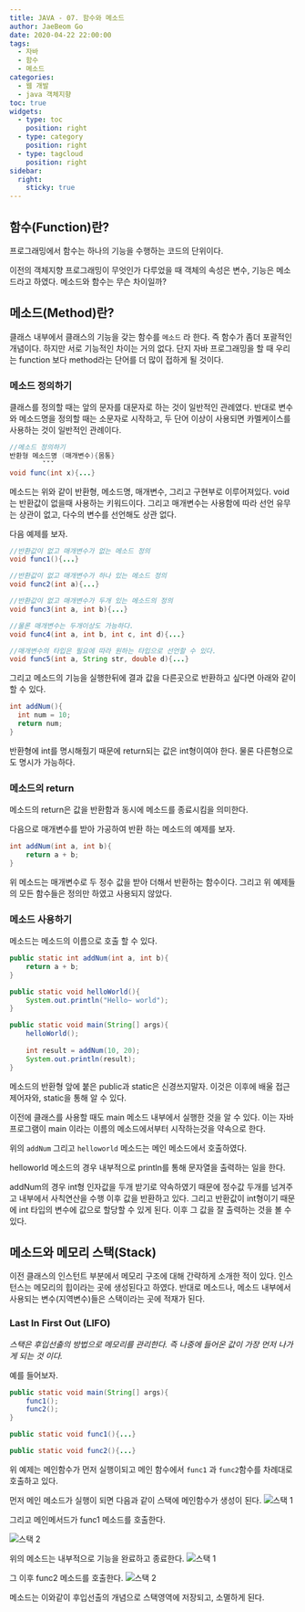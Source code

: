 ```yaml
---
title: JAVA - 07. 함수와 메소드
author: JaeBeom Go
date: 2020-04-22 22:00:00
tags:
  - 자바
  - 함수
  - 메소드
categories:
  - 웹 개발
  - java 객체지향
toc: true
widgets:
  - type: toc
    position: right
  - type: category
    position: right
  - type: tagcloud
    position: right
sidebar:
  right:
    sticky: true
---
```

## 함수(Function)란?
프로그래밍에서 함수는 하나의 기능을 수행하는 코드의 단위이다.
<!-- more -->

이전의 객체지향 프로그래밍이 무엇인가 다루었을 때 객체의 속성은 변수, 기능은 메소드라고 하였다. 메소드와 함수는 무슨 차이일까? 

## 메소드(Method)란?
클래스 내부에서 클래스의 기능을 갖는 함수를 `메소드` 라 한다. 즉 함수가 좀더 포괄적인 개념이다. 하지만 서로 기능적인 차이는 거의 없다. 단지 자바 프로그래밍을 할 때 우리는 function 보다 method라는 단어를 더 많이 접하게 될 것이다.

### 메소드 정의하기
클래스를 정의할 때는 앞의 문자를 대문자로 하는 것이 일반적인 관례였다. 반대로 변수와 메소드명을 정의할 때는 소문자로 시작하고, 두 단어 이상이 사용되면 카멜케이스를 사용하는 것이 일반적인 관례이다. 

```java
//메소드 정의하기
반환형 메소드명 (매개변수){몸통}
        ˇˇˇ
void func(int x){...}
```
메소드는 위와 같이 반환형, 메소드명, 매개변수, 그리고 구현부로 이루어져있다. void는 반환값이 없을때 사용하는 키워드이다. 그리고 매개변수는 사용함에 따라 선언 유무는 상관이 없고, 다수의 변수를 선언해도 상관 없다. 

다음 예제를 보자. 
```java
//반환값이 없고 매개변수가 없는 메소드 정의
void func1(){...}

//반환값이 없고 매개변수가 하나 있는 메소드 정의
void func2(int a){...}

//반환값이 없고 매개변수가 두개 있는 메소드의 정의
void func3(int a, int b){...}

//물론 매개변수는 두개이상도 가능하다.
void func4(int a, int b, int c, int d){...}

//매개변수의 타입은 필요에 따라 원하는 타입으로 선언할 수 있다.
void func5(int a, String str, double d){...}
```

그리고 메소드의 기능을 실행한뒤에 결과 값을 다른곳으로 반환하고 싶다면 아래와 같이 할 수 있다.
```java
int addNum(){
  int num = 10;
  return num;
}
```
반환형에 int를 명시해줬기 때문에 return되는 값은 int형이여야 한다. 물론 다른형으로도 명시가 가능하다.

### 메소드의 return 
메소드의 return은 값을 반환함과 동시에 메소드를 종료시킴을 의미한다.

다음으로 매개변수를 받아 가공하여 반환 하는 메소드의 예제를 보자.
```java
int addNum(int a, int b){
	return a + b;
}
```
위 메소드는 매개변수로 두 정수 값을 받아 더해서 반환하는 함수이다. 그리고 위 예제들의 모든 함수들은 정의만 하였고 사용되지 않았다.

### 메소드 사용하기
메소드는 메소드의 이름으로 호출 할 수 있다.
```java
public static int addNum(int a, int b){
	return a + b;
}

public static void helloWorld(){
	System.out.println("Hello~ world");
}

public static void main(String[] args){
    helloWorld();
    
    int result = addNum(10, 20);
    System.out.println(result);
}
```
메소드의 반환형 앞에 붙은 public과 static은 신경쓰지말자. 이것은 이후에 배울 접근 제어자와, static을 통해 알 수 있다. 

이전에 클래스를 사용할 때도 main 메소드 내부에서 실행한 것을 알 수 있다. 이는 자바 프로그램이 main 이라는 이름의 메소드에서부터 시작하는것을 약속으로 한다.

위의 `addNum` 그리고 `helloworld` 메소드는 메인 메소드에서 호출하였다.

helloworld 메소드의 경우 내부적으로 println를 통해 문자열을 출력하는 일을 한다. 

addNum의 경우 int형 인자값을 두개 받기로 약속하였기 때문에 정수값 두개를 넘겨주고 내부에서 사칙연산을 수행 이후 값을 반환하고 있다. 그리고 반환값이 int형이기 때문에 int 타입의 변수에 값으로 할당할 수 있게 된다. 이후 그 값을 잘 출력하는 것을 볼 수 있다.

## 메소드와 메모리 스택(Stack)
이전 클래스의 인스턴트 부분에서 메모리 구조에 대해 간략하게 소개한 적이 있다. 인스턴스는 메모리의 힙이라는 곳에 생성된다고 하였다. 반대로 메소드나, 메소드 내부에서 사용되는 변수(지역변수)들은 스택이라는 곳에 적재가 된다.

### Last In First Out (LIFO)
*스택은 후입선출의 방법으로 메모리를 관리한다. 즉 나중에 들어온 값이 가장 먼저 나가게 되는 것 이다.*

예를 들어보자.
```java
public static void main(String[] args){
	func1();
    func2();
}

public static void func1(){...}

public static void func2(){...}
```

위 예제는 메인함수가 먼저 실행이되고 메인 함수에서 `func1` 과 `func2`함수를 차례대로 호출하고 있다. 

먼저 메인 메소드가 실행이 되면 다음과 같이 스택에 메인함수가 생성이 된다.
![스택 1](https://github.com/gojaebeom/hexo-blog-server/blob/master/themes/icarus/source/images/%EC%8A%A4%ED%83%9D3.png?raw=true)

그리고 메인메서드가 func1 메소드를 호출한다.

![스택 2](https://github.com/gojaebeom/hexo-blog-server/blob/master/themes/icarus/source/images/%EC%8A%A4%ED%83%9D1.png?raw=true)

위의 메소드는 내부적으로 기능을 완료하고 종료한다. 
![스택 1](https://github.com/gojaebeom/hexo-blog-server/blob/master/themes/icarus/source/images/%EC%8A%A4%ED%83%9D3.png?raw=true)

그 이후 func2 메소드를 호출한다.
![스택 2](https://github.com/gojaebeom/hexo-blog-server/blob/master/themes/icarus/source/images/%EC%8A%A4%ED%83%9D2.png?raw=true) 

메소드는 이와같이 후입선출의 개념으로 스택영역에 저장되고, 소멸하게 된다.